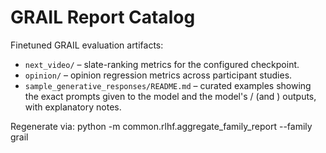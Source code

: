 # GRAIL Report Catalog

Finetuned GRAIL evaluation artifacts:

- `next_video/` – slate-ranking metrics for the configured checkpoint.
- `opinion/` – opinion regression metrics across participant studies.
- `sample_generative_responses/README.md` – curated examples showing the exact
  prompts given to the model and the model's <think>/<answer> (and <opinion>)
  outputs, with explanatory notes.

Regenerate via: python -m common.rlhf.aggregate_family_report --family grail
